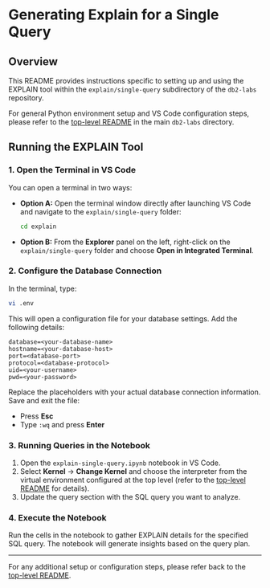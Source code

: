 # Generating Explain for a Single Query

## Overview
This README provides instructions specific to setting up and using the EXPLAIN tool within the `explain/single-query` subdirectory of the `db2-labs` repository.

For general Python environment setup and VS Code configuration steps, please refer to the [top-level README](../../README.md) in the main `db2-labs` directory.

## Running the EXPLAIN Tool

### 1. Open the Terminal in VS Code
You can open a terminal in two ways:
- **Option A:** Open the terminal window directly after launching VS Code and navigate to the `explain/single-query` folder:
  ```sh
  cd explain
  ```
- **Option B:** From the **Explorer** panel on the left, right-click on the `explain/single-query` folder and choose **Open in Integrated Terminal**.

### 2. Configure the Database Connection
In the terminal, type:

```sh
vi .env
```

This will open a configuration file for your database settings. Add the following details:

```
database=<your-database-name>
hostname=<your-database-host>
port=<database-port>
protocol=<database-protocol>
uid=<your-username>
pwd=<your-password>
```

Replace the placeholders with your actual database connection information. Save and exit the file:
- Press **Esc**
- Type `:wq` and press **Enter**

### 3. Running Queries in the Notebook
1. Open the `explain-single-query.ipynb` notebook in VS Code.
2. Select **Kernel** → **Change Kernel** and choose the interpreter from the virtual environment configured at the top level (refer to the [top-level README](../README.md) for details).
3. Update the query section with the SQL query you want to analyze.

### 4. Execute the Notebook
Run the cells in the notebook to gather EXPLAIN details for the specified SQL query. The notebook will generate insights based on the query plan.

---

For any additional setup or configuration steps, please refer back to the [top-level README](../README.md).